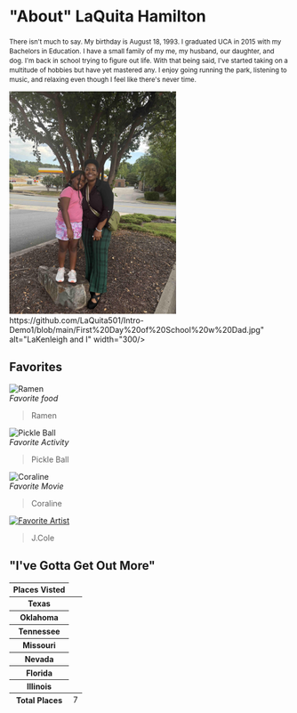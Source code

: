   
<html lang="en">
<h1> "About" LaQuita Hamilton </h1>
 <body>
    <div>
    <p>
    <p><small>There isn't much to say. My birthday is August 18, 1993. I graduated UCA in 2015 with my Bachelors in Education. I have a small family of my me, my husband, our daughter, and dog. I'm back in school trying to figure out life. With that being said, I've started taking on a multitude of hobbies but have yet mastered any. I enjoy going running the park, listening to music, and relaxing even though I feel like there's never time. </small></p>
    <div>
      
<div>
      <img src= "https://github.com/LaQuita501/Intro-Demo1/blob/main/Kenleigh%20and%20I.jpg" alt="LaKenleigh and I" width="300/>
      
<img src= "https://github.com/LaQuita501/Intro-Demo1/blob/main/First%20Day%20of%20School%20w%20Dad.jpg" alt="LaKenleigh and I" width="300/>
      

    
<p>    
<h2>Favorites </h2>
 
 </p>    
<img src="https://japanalytic.com/wp-content/uploads/2016/07/ramen-2.jpg" alt="Ramen" width="300"/>
  <div>
<em> Favorite food </em>
  <blockquote>
    Ramen
  </blockquote>
  <div>
  <img src="https://pickleballpulse.com/wp-content/uploads/2019/10/what-are-the-rules-of-pickleball.jpg" alt="Pickle Ball" width="300"/>
  <div>
<em> Favorite Activity </em>
  <blockquote>
    Pickle Ball
  </blockquote>
  <div>
  <div>
  <img src="https://www.rotoscopers.com/wp-content/uploads/2018/04/coraline-1500x938.jpg" alt="Coraline" width="300"/>
  <div>
<em> Favorite Movie </em>
  <blockquote>
    Coraline
  </blockquote>
  <div>

<div>

[![Favorite Artist](https://img.youtube.com/vi/hvcFQ2gv0cJOugbo/0.jpg)](https://www.youtube.com/watch?v=rk7AHso6imo)
 <blockquote>
    J.Cole
  </blockquote>
<div>
  
  <p>
  <table>
  <h2>
    "I've Gotta Get Out More"
  </h2>
  <thead>
    <tr>
      <th scope="col">Places Visted</th>
    </tr>
  </thead>
  <tbody>
    <tr>
      <th scope="row">Texas</th>
    </tr>
    <tr>
      <th scope="row">Oklahoma</th>
    </tr>
    <tr>
      <th scope="row">Tennessee</th>
    </tr>
    <tr>
      <th scope="row">Missouri</th>
    </tr>
    <tr>
       <th scope="row">Nevada</th>
    <tr>
    <tr>
      <th scope="row">Florida</th>
    <tr>
    <tr>
      <th scope="row">Illinois</th>
    <tr>
  </tbody>
  <tfoot>
    <tr>
      <th scope="row" colspan="2">Total Places</th>
      <td>7</td>
    </tr>
  </tfoot>
</table>
<p>
<div>
<body>
</html>
